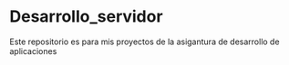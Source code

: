 # Desarrollo_servidor
Este repositorio es para mis proyectos de la asigantura de desarrollo de aplicaciones
